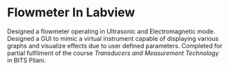 # Flowmeter In Labview

Designed a flowmeter operating in Ultrasonic and Electromagnetic mode. Designed a GUI to mimic a virtual instrument capable of displaying various graphs and visualize effects due to user defined parameters. Completed for partial fulfilment of the course *Transducers and Measurement Technology* in BITS Pilani.
